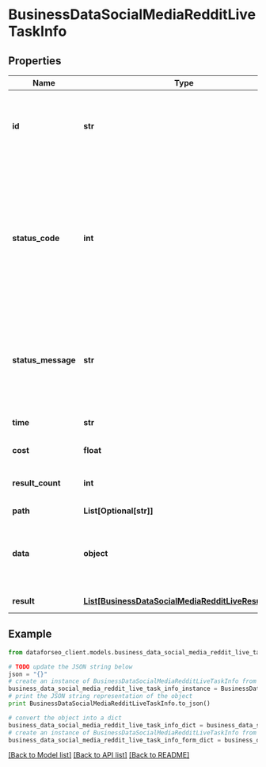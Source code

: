 # BusinessDataSocialMediaRedditLiveTaskInfo


## Properties

Name | Type | Description | Notes
------------ | ------------- | ------------- | -------------
**id** | **str** | task identifier unique task identifier in our system in the UUID format | [optional] 
**status_code** | **int** | status code of the task generated by DataForSEO, can be within the following range: 10000-60000 you can find the full list of the response codes here | [optional] 
**status_message** | **str** | informational message of the task you can find the full list of general informational messages here | [optional] 
**time** | **str** | execution time, seconds | [optional] 
**cost** | **float** | total tasks cost, USD | [optional] 
**result_count** | **int** | number of elements in the result array | [optional] 
**path** | **List[Optional[str]]** | URL path | [optional] 
**data** | **object** | contains the same parameters that you specified in the POST request | [optional] 
**result** | [**List[BusinessDataSocialMediaRedditLiveResultInfo]**](BusinessDataSocialMediaRedditLiveResultInfo.md) | array of results | [optional] 

## Example

```python
from dataforseo_client.models.business_data_social_media_reddit_live_task_info import BusinessDataSocialMediaRedditLiveTaskInfo

# TODO update the JSON string below
json = "{}"
# create an instance of BusinessDataSocialMediaRedditLiveTaskInfo from a JSON string
business_data_social_media_reddit_live_task_info_instance = BusinessDataSocialMediaRedditLiveTaskInfo.from_json(json)
# print the JSON string representation of the object
print BusinessDataSocialMediaRedditLiveTaskInfo.to_json()

# convert the object into a dict
business_data_social_media_reddit_live_task_info_dict = business_data_social_media_reddit_live_task_info_instance.to_dict()
# create an instance of BusinessDataSocialMediaRedditLiveTaskInfo from a dict
business_data_social_media_reddit_live_task_info_form_dict = business_data_social_media_reddit_live_task_info.from_dict(business_data_social_media_reddit_live_task_info_dict)
```
[[Back to Model list]](../README.md#documentation-for-models) [[Back to API list]](../README.md#documentation-for-api-endpoints) [[Back to README]](../README.md)


